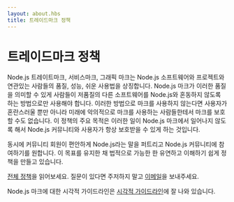 ```yaml
---
layout: about.hbs
title: 트레이드마크 정책
---
```


<!--
# Trademark Policy
-->
# 트레이드마크 정책

<!--
The Node.js trademarks, service marks, and graphics marks are symbols of the
quality, performance, and ease of use that people have come to associate with
the Node.js software and project. To ensure that the Node.js marks continue to
symbolize these qualities, we must ensure that the marks are only used in ways
that do not mislead people or cause them to confuse Node.js with other software
of lower quality. If we don’t ensure the marks are used in this way, it cannot
only confuse users, it can make it impossible to use the mark to protect
against people who maliciously exploit the mark in the future. The primary goal
of this policy is to make sure that this doesn’t happen to the Node.js mark, so
that the community and users of Node.js are always protected in the future.
-->
Node.js 트레이트마크, 서비스마크, 그래픽 마크는 Node.js 소프트웨어와 프로젝트와 연관있는 사람들의
품질, 성능, 쉬운 사용법을 상징합니다. Node.js 마크가 이러한 품질을 의미할 수 있게 사람들이 저품질의
다른 소프트웨어를 Node.js와 혼동하지 않도록 하는 방법으로만 사용해야 합니다. 이러한 방법으로 마크를
사용하지 않는다면 사용자가 혼란스러울 뿐만 아니라 미래에 악의적으로 마크를 사용하는 사람들한테서 마크를
보호할 수도 없습니다. 이 정책의 주요 목적은 이러한 일이 Node.js 마크에서 일어나지 않도록 해서
Node.js 커뮤니티와 사용자가 항상 보호받을 수 있게 하는 것입니다.

<!--
At the same time, we’d like community members to feel comfortable spreading the
word about Node.js and participating in the Node.js community. Keeping that
goal in mind, we’ve tried to make the policy as flexible and easy to understand
as legally possible.

Please read the [full policy](/static/documents/trademark-policy.pdf).
If you have any questions don't hesistate to
[email us](mailto:trademark@nodejs.org).

Guidelines for the visual display of the Node.js mark are described in
the [Visual Guidelines](/static/documents/foundation-visual-guidelines.pdf).
-->

동시에 커뮤니티 회원이 편안하게 Node.js라는 말을 퍼트리고 Node.js 커뮤니티에 참여하기를 원합니다.
이 목표를 유지한 채 법적으로 가능한 한 유연하고 이해하기 쉽게 정책을 만들고 있습니다.

[전체 정책](/static/documents/trademark-policy.pdf)을 읽어보세요.
질문이 있다면 주저하지 말고 [이메일](mailto:trademark@nodejs.org)을 보내주세요.

Node.js 마크에 대한 시각적 가이드라인은
[시각적 가이드라인](/static/documents/foundation-visual-guidelines.pdf)에 잘 나와 있습니다.
